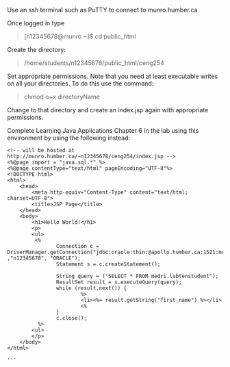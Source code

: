   

Use an ssh terminal such as PuTTY to connect to munro.humber.ca

Once logged in type

> [n12345678@munro ~]$ cd public_html

Create the directory:

> /home/students/n12345678/public_html/ceng254

Set appropriate permissions.  Note that you need at least executable writes on all your directories.  To do this use the command:

> chmod o+x directoryName

Change to that directory and create an index.jsp again with appropriate permissions.

Complete Learning Java Applications Chapter 6 in the lab using this environment by using the following instead:
```
<!-- will be hosted at http://munro.humber.ca/~n12345678/ceng254/index.jsp -->
<%@page import = "java.sql.*" %>
<%@page contentType="text/html" pageEncoding="UTF-8"%>
<!DOCTYPE html>
<html>
    <head>
        <meta http-equiv="Content-Type" content="text/html; charset=UTF-8">
        <title>JSP Page</title>
    </head>
    <body>
        <h1>Hello World!</h1>
        <p>
        <ul>
         <%
                Connection c = DriverManager.getConnection("jdbc:oracle:thin:@apollo.humber.ca:1521:msit" ,"n12345678", "ORACLE");
                Statement s = c.createStatement();

                String query = ("SELECT * FROM medri.labtenstudent");
                ResultSet result = s.executeQuery(query);
                while (result.next()) {
                        %>
                        <li><%= result.getString("first_name") %></li>
                        <%
                }
                c.close();
          %>
        <ul>
        </p>
    </body>
</html>

'''

